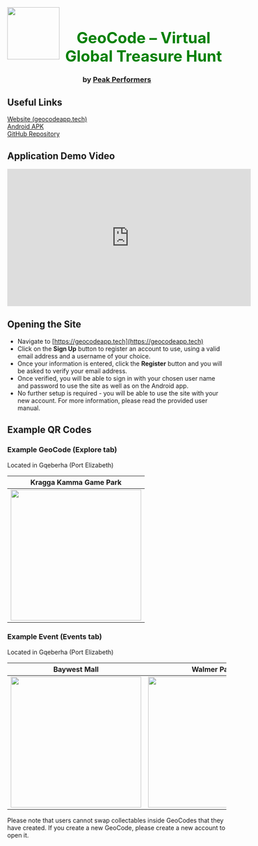 <div align="center">
  <img align="left" width="120" src="https://user-images.githubusercontent.com/39992590/136713126-4d74b8ff-1b54-473f-a109-7a03cf665f6e.png">
</div>
<h1 align="center" style="color:green; font-size: 250%;" >GeoCode – Virtual Global Treasure Hunt</h1>
<h3 align="center">by <a href="Team">Peak Performers</a></h3>

## Useful Links

[Website (geocodeapp.tech)](https://geocodeapp.tech)  
[Android APK](https://github.com/COS301-SE-2021/GeoCode/releases/download/v1.0/GeoCode.apk)  
[GitHub Repository](https://github.com/COS301-SE-2021/GeoCode)

## Application Demo Video

<iframe width="560" height="315" src="https://www.youtube.com/embed/cVB8_jblmtk" title="YouTube video player" frameborder="0" allow="accelerometer; autoplay; clipboard-write; encrypted-media; gyroscope; picture-in-picture" allowfullscreen></iframe>

## Opening the Site

- Navigate to [https://geocodeapp.tech](https://geocodeapp.tech)
- Click on the **Sign Up** button to register an account to use, using a valid email address and a username of your choice.
- Once your information is entered, click the **Register** button and you will be asked to verify your email address.
- Once verified, you will be able to sign in with your chosen user name and password to use the site as well as on the Android app.
- No further setup is required - you will be able to use the site with your new account. For more information, please read the provided user manual.

## Example QR Codes

### Example GeoCode (Explore tab)

Located in Gqeberha (Port Elizabeth)

| Kragga Kamma Game Park |
| - |
| <img src="https://user-images.githubusercontent.com/39992590/136439581-d59013fa-2ffc-41fb-8fbd-4fe3e9a5f3bc.png" width="300"> |

### Example Event (Events tab)

Located in Gqeberha (Port Elizabeth)

| Baywest Mall | Walmer Park |
| - | - |
| <img src="https://user-images.githubusercontent.com/39992590/136439595-934f854e-d030-4975-b05e-127399aa3bed.png" width="300"> | <img src="https://user-images.githubusercontent.com/39992590/136439599-86b5f4e4-a3d1-476d-98bd-e421d6eac784.png" width="300"> |


Please note that users cannot swap collectables inside GeoCodes that they have created. If you create a new GeoCode, please create a new account to open it.
